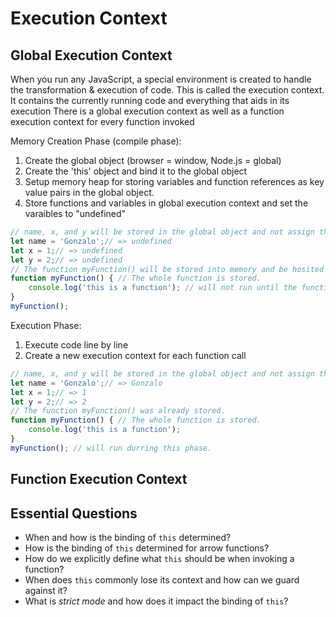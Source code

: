 # Execution Context

## Global Execution Context
When you run any JavaScript, a special environment is created to handle the transformation & execution of code. This is called the execution context. It contains the currently running code and everything that aids in its execution
There is a global execution context as well as a function execution context for
every function invoked

Memory Creation Phase (compile phase):
1. Create the global object (browser = window, Node.js = global)
2. Create the 'this' object and bind it to the global object
3. Setup memory heap for storing variables and function references as key value pairs in the global object.
4. Store functions and variables in global execution context and set the varaibles to "undefined"

```js
// name, x, and y will be stored in the global object and not assign the values during this phase.
let name = 'Gonzalo';// => undefined
let x = 1;// => undefined
let y = 2;// => undefined
// The function myFunction() will be stored into memory and be hosited
function myFunction() { // The whole function is stored.
    console.log('this is a function'); // will not run until the function is invoked in the execution phase.
}
myFunction(); 
```
Execution Phase:
1. Execute code line by line
2. Create a new execution context for each function call

```js
// name, x, and y will be stored in the global object and not assign the values during this phase.
let name = 'Gonzalo';// => Gonzalo
let x = 1;// => 1
let y = 2;// => 2
// The function myFunction() was already stored.
function myFunction() { // The whole function is stored.
    console.log('this is a function');
}
myFunction(); // will run durring this phase.
```
## Function Execution Context



## Essential Questions
* When and how is the binding of `this` determined?
* How is the binding of `this` determined for arrow functions?
* How do we explicitly define what `this` should be when invoking a function?
* When does `this` commonly lose its context and how can we guard against it?
* What is _strict mode_ and how does it impact the binding of `this`? 
